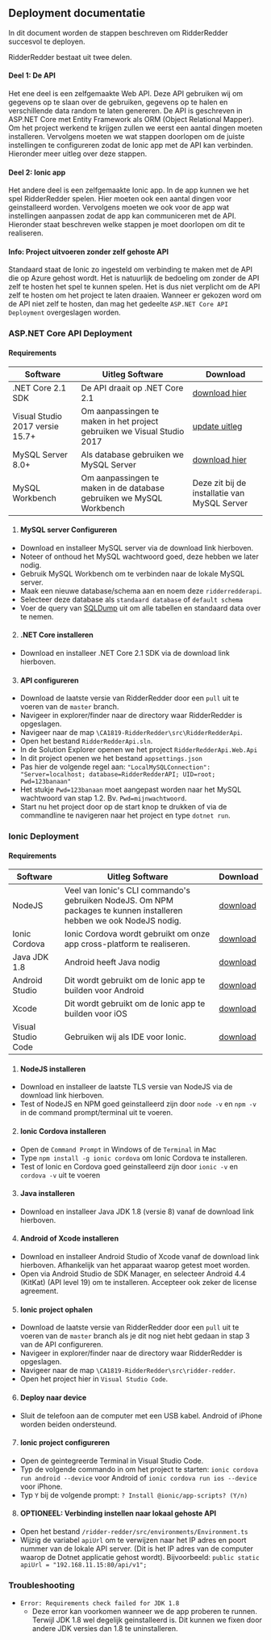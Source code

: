 ## Deployment documentatie
In dit document worden de stappen beschreven om RidderRedder succesvol te deployen.

RidderRedder bestaat uit twee delen. 

#### Deel 1: De API
Het ene deel is een zelfgemaakte Web API. Deze API gebruiken wij om gegevens op te slaan over de gebruiken, gegevens op te halen en verschillende data random te laten genereren. De API is geschreven in ASP.NET Core met Entity Framework als ORM (Object Relational Mapper). Om het project werkend te krijgen zullen we eerst een aantal dingen moeten installeren. Vervolgens moeten we wat stappen doorlopen om de juiste instellingen te configureren zodat de Ionic app met de API kan verbinden. Hieronder meer uitleg over deze stappen.

#### Deel 2: Ionic app
Het andere deel is een zelfgemaakte Ionic app. In de app kunnen we het spel RidderRedder spelen. Hier moeten ook een aantal dingen voor geinstalleerd worden. Vervolgens moeten we ook voor de app wat instellingen aanpassen zodat de app kan communiceren met de API. Hieronder staat beschreven welke stappen je moet doorlopen om dit te realiseren.

#### Info: Project uitvoeren zonder zelf gehoste API
Standaard staat de Ionic zo ingesteld om verbinding te maken met de API die op Azure gehost wordt. Het is natuurlijk de bedoeling om zonder de API zelf te hosten het spel te kunnen spelen. Het is dus niet verplicht om de API zelf te hosten om het project te laten draaien. Wanneer er gekozen word om de API niet zelf te hosten, dan mag het gedeelte ``ASP.NET Core API Deployment`` overgeslagen worden.

### ASP.NET Core API Deployment
#### Requirements
Software | Uitleg Software | Download
---------|-----------------------|----------------------------
.NET Core 2.1 SDK | De API draait op .NET Core 2.1 |[download hier](https://dotnet.microsoft.com/download/dotnet-core/2.1)
Visual Studio 2017 versie 15.7+ | Om aanpassingen te maken in het project gebruiken we Visual Studio 2017 | [update uitleg](https://docs.microsoft.com/en-us/visualstudio/install/update-visual-studio?view=vs-2017)
MySQL Server 8.0+ | Als database gebruiken we MySQL Server | [download hier](https://dev.mysql.com/downloads/mysql/)
MySQL Workbench | Om aanpassingen te maken in de database gebruiken we MySQL Workbench | Deze zit bij de installatie van MySQL Server

1. #### MySQL server Configureren
  * Download en installeer MySQL server via de download link hierboven.
  * Noteer of onthoud het MySQL wachtwoord goed, deze hebben we later nodig.
  * Gebruik MySQL Workbench om te verbinden naar de lokale MySQL server.
  * Maak een nieuwe database/schema aan en noem deze ``ridderredderapi``.
  * Selecteer deze database als ``standaard database`` of ``default schema``
  * Voer de query van [SQLDump](https://github.com/AP-Elektronica-ICT/CA1819-RidderRedder/blob/master/doc/SQLDump.sql) uit om alle tabellen en standaard data over te nemen.
2. #### .NET Core installeren
 * Download en installeer .NET Core 2.1 SDK via de download link hierboven.
3. #### API configureren
 * Download de laatste versie van RidderRedder door een ``pull`` uit te voeren van de ``master`` branch.
 * Navigeer in explorer/finder naar de directory waar RidderRedder is opgeslagen.
 * Navigeer naar de map ``\CA1819-RidderRedder\src\RidderRedderApi``.
 * Open het bestand ``RidderRedderApi.sln``.
 * In de Solution Explorer openen we het project ``RidderRedderApi.Web.Api``
 * In dit project openen we het bestand ``appsettings.json``
 * Pas hier de volgende regel aan:
 ```"LocalMySQLConnection": "Server=localhost; database=RidderRedderAPI; UID=root; Pwd=123banaan"```
 * Het stukje ``Pwd=123banaan`` moet aangepast worden naar het MySQL wachtwoord van stap 1.2. Bv. ``Pwd=mijnwachtwoord``.
 * Start nu het project door op de start knop te drukken of via de commandline te navigeren naar het project en type ``dotnet run``.
 
### Ionic Deployment
#### Requirements
Software | Uitleg Software | Download
---------|-----------------------|----------------------------
NodeJS | Veel van Ionic's CLI commando's gebruiken NodeJS. Om NPM packages te kunnen installeren hebben we ook NodeJS nodig. | [download](https://nodejs.org/en/)
Ionic Cordova | Ionic Cordova wordt gebruikt om onze app cross-platform te realiseren. | [download](https://ionicframework.com/docs/intro/installation/)
Java JDK 1.8 | Android heeft Java nodig | [download](https://www.oracle.com/technetwork/java/javase/downloads/jdk8-downloads-2133151.html)
Android Studio | Dit wordt gebruikt om de Ionic app te builden voor Android | [download](https://developer.android.com/studio/)
Xcode | Dit wordt gebruikt om de Ionic app te builden voor iOS | [download](https://developer.apple.com/xcode/)
Visual Studio Code | Gebruiken wij als IDE voor Ionic. | [download](https://code.visualstudio.com)

1. #### NodeJS installeren
 * Download en installeer de laatste TLS versie van NodeJS via de download link hierboven.
 * Test of NodeJS en NPM goed geinstalleerd zijn door ``node -v`` en ``npm -v`` in de command prompt/terminal uit te voeren.
2. #### Ionic Cordova installeren
 * Open de ``Command Prompt`` in Windows of de ``Terminal`` in Mac
 * Type ``npm install -g ionic cordova`` om Ionic Cordova te installeren.
 * Test of Ionic en Cordova goed geinstalleerd zijn door ``ionic -v`` en ``cordova -v`` uit te voeren
3. #### Java installeren
 * Download en installeer Java JDK 1.8 (versie 8) vanaf de download link hierboven.
4. #### Android of Xcode installeren
 * Download en installeer Android Studio of Xcode vanaf de download link hierboven. Afhankelijk van het apparaat waarop getest moet worden. 
 * Open via Android Studio de SDK Manager, en selecteer Android 4.4 (KitKat) (API level 19) om te installeren. Accepteer ook zeker de license agreement.
5. #### Ionic project ophalen
 * Download de laatste versie van RidderRedder door een ``pull`` uit te voeren van de ``master`` branch als je dit nog niet hebt gedaan in stap 3 van de API configureren.
 * Navigeer in explorer/finder naar de directory waar RidderRedder is opgeslagen.
 * Navigeer naar de map ``\CA1819-RidderRedder\src\ridder-redder``.
 * Open het project hier in ``Visual Studio Code``.
6. #### Deploy naar device
 * Sluit de telefoon aan de computer met een USB kabel. Android of iPhone worden beiden ondersteund.
7. #### Ionic project configureren
 * Open de geintegreerde Terminal in Visual Studio Code.
 * Typ de volgende commando in om het project te starten: ``ionic cordova run android --device`` voor Android of ``ionic cordova run ios --device`` voor iPhone.
 * Typ ``Y`` bij de volgende prompt: ``? Install @ionic/app-scripts? (Y/n)``
 8. #### OPTIONEEL: Verbinding instellen naar lokaal gehoste API
  * Open het bestand ``/ridder-redder/src/environments/Environment.ts``
  * Wijzig de variabel ``apiUrl`` om te verwijzen naar het IP adres en poort nummer van de lokale API server. (Dit is het IP adres van de computer waarop de Dotnet applicatie gehost wordt). Bijvoorbeeld: ``public static apiUrl = "192.168.11.15:80/api/v1";``

 
 ### Troubleshooting
 * ``Error: Requirements check failed for JDK 1.8``
     * Deze error kan voorkomen wanneer we de app proberen te runnen. Terwijl JDK 1.8 wel degelijk geinstalleerd is. Dit kunnen we fixen door andere JDK versies dan 1.8 te uninstalleren. 
 



